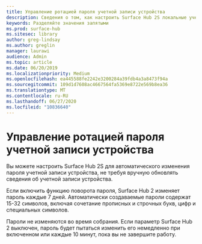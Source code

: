 ```yaml
---
title: Управление ротацией пароля учетной записи устройства
description: Сведения о том, как настроить Surface Hub 2S локальные учетные записи с помощью PowerShell
keywords: Разделяйте значения запятыми
ms.prod: surface-hub
ms.sitesec: library
author: greg-lindsay
ms.author: greglin
manager: laurawi
audience: Admin
ms.topic: article
ms.date: 06/20/2019
ms.localizationpriority: Medium
ms.openlocfilehash: ea445588fe2242e3200284a39fdb4a3a8473f94a
ms.sourcegitcommit: 109d1d7608ac4667564fa5369e8722e569b8ea36
ms.translationtype: MT
ms.contentlocale: ru-RU
ms.lasthandoff: 06/27/2020
ms.locfileid: "10836640"
---
```

# Управление ротацией пароля учетной записи устройства

Вы можете настроить Surface Hub 2S для автоматического изменения пароля учетной записи устройства, не требуя вручную обновлять сведения об учетной записи устройства.

Если включить функцию поворота пароля, Surface Hub 2 изменяет пароль каждые 7 дней. Автоматически создаваемые пароли содержат 15-32 символов, включая сочетание прописных и строчных букв, цифр и специальных символов.

Пароли не изменяются во время собрания. Если параметр Surface Hub 2 выключен, пароль будет пытаться изменить его немедленно при включенном или каждые 10 минут, пока вы не завершите работу.
